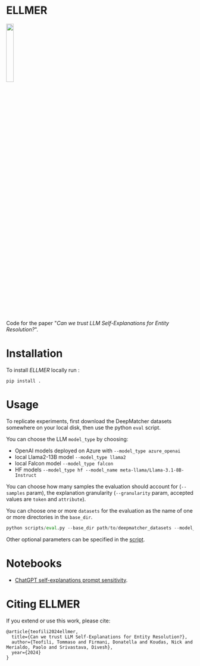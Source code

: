 

ELLMER
=======
<img src="https://github.com/tteofili/ellmer/assets/512815/71b950f3-2b36-4a58-8f48-955380b30a09" width=20%>

Code for the paper "_Can we trust LLM Self-Explanations for Entity Resolution?_".

# Installation

To install _ELLMER_ locally run :
```shell
pip install .
```

# Usage

To replicate experiments, first download the DeepMatcher datasets somewhere on your local disk, then use the python `eval` script.

You can choose the LLM `model_type` by choosing: 
 * OpenAI models deployed on Azure with `--model_type azure_openai`
 * local Llama2-13B model `--model_type llama2`
 * local Falcon model `--model_type falcon`
 * HF models `--model_type hf --model_name meta-llama/Llama-3.1-8B-Instruct`

You can choose how many samples the evaluation should account for (`--samples` param), the explanation granularity (`--granularity` param, accepted values are `token` and `attribute`).

You can choose one or more `datasets` for the evaluation as the name of one or more directories in the `base_dir`.

```python
python scripts/eval.py --base_dir path/to/deepmatcher_datasets --model_type azure_openai --datasets beers --samples 5 --granularity token
```

Other optional parameters can be specified in the [script](scripts/eval.py#l160).

# Notebooks

* [ChatGPT self-explanations prompt sensitivity](notebooks/examples.ipynb).

# Citing ELLMER

If you extend or use this work, please cite:

```
@article{teofili2024ellmer,
  title={Can we trust LLM Self-Explanations for Entity Resolution?},
  author={Teofili, Tommaso and Firmani, Donatella and Koudas, Nick and Merialdo, Paolo and Srivastava, Divesh},
  year={2024}
}
```
